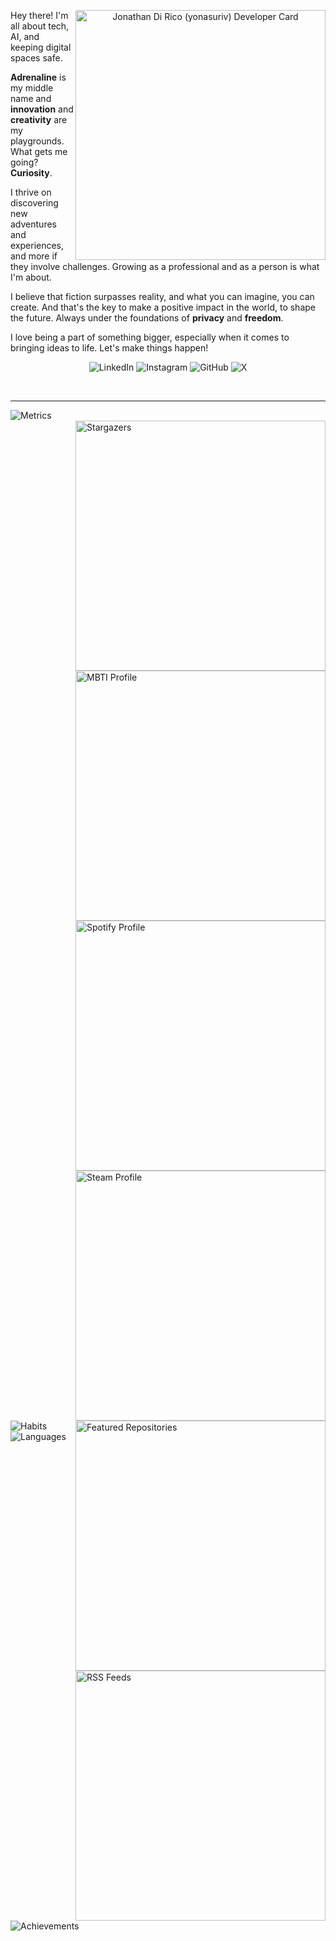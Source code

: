 

<p align="center">
<image 
src="https://api.daily.dev/devcards/v2/jzd0XPKYw5GfG2OJ9TZtJ.png?r=fxd&type=default"
href="https://dly.to/149YTwKNEdf"
alt="Jonathan Di Rico (yonasuriv) Developer Card"
width="400"
height=""
align="right">
</p>

<!-- ABOUT -->
<div align="">
  Hey there! I'm all about tech, AI, and keeping digital spaces safe. 
  
  **Adrenaline** is my middle name and **innovation** and **creativity** are my playgrounds.
  What gets me going? **Curiosity**. 
  
  I thrive on discovering new adventures and experiences, and more if they involve challenges.
  Growing as a professional and as a person is what I'm about.
  
  I believe that fiction surpasses reality, and what you can imagine, you can create.
  And that's the key to make a positive impact in the world, to shape the future. 
  Always under the foundations of **privacy** and **freedom**.
  
  I love being a part of something bigger, especially when it comes to bringing ideas to life.
  Let's make things happen!
</div>

<p align="center">
<image 
    alt="LinkedIn" 
    src="https://img.shields.io/badge/LinkedIn-000000?style=for-the-badge&logo=linkedin&logoColor=white"
    href="https://www.linkedin.com/in/yonadirico">
<image 
    alt="Instagram" 
    src="https://img.shields.io/badge/Instagram-000000?style=for-the-badge&logo=instagram&logoColor=white"
    href="https://www.instagram.com/yonadirico">
<image 
    alt="GitHub" 
    src="https://img.shields.io/badge/github-000000?style=for-the-badge&logo=github&logoColor=white"
    href="https://github.com/yonasuriv">
<image 
    alt="X" 
    src="https://img.shields.io/badge/LinkedIn-000000?style=for-the-badge&logo=linkedin&logoColor=white"
    href="https://x.com/yonasuriv">
    <!--
    <image 
        alt="Mastodon" 
        src="https://img.shields.io/badge/LinkedIn-000000?style=for-the-badge&logo=mastodon&logoColor=white"
        href="https://mastodon.social/@yonasuriv" 
        >
    <image 
        alt="Email" 
        src="https://img.shields.io/badge/LinkedIn-000000?style=for-the-badge&logo=protonmail&logoColor=white"
        href="mailto:null@yonasuriv.com" 
        >
    <image 
        alt="Website" 
        src="https://img.shields.io/badge/LinkedIn-000000?style=for-the-badge&logo=dev.to&logoColor=white"
        href="https://www.yonasuriv.com" 
        >
        -->
</p>
<br>

---

<image 
src="https://raw.githubusercontent.com/yonasuriv/yonasuriv/refs/heads/main/source/plugins/metrics.svg"
alt="Metrics"
width=""
align="left">

<br>
<image 
src="https://raw.githubusercontent.com/yonasuriv/yonasuriv/refs/heads/main/source/plugins/stars.svg"
alt="Stargazers"
width="400"
align="right">


<image 
src="https://raw.githubusercontent.com/yonasuriv/yonasuriv/refs/heads/main/source/plugins/profile.mbti.svg"
alt="MBTI Profile"
width="400"
align="right">

<image 
src="https://raw.githubusercontent.com/yonasuriv/yonasuriv/refs/heads/main/source/plugins/profile.spotify.svg"
alt="Spotify Profile"
width="400"
align="right">

<image 
src="https://raw.githubusercontent.com/yonasuriv/yonasuriv/refs/heads/main/source/plugins/profile.steam-base.svg"
alt="Steam Profile"
width="400"
align="right">

<image src="https://raw.githubusercontent.com/yonasuriv/yonasuriv/refs/heads/main/source/plugins/featured.repos.svg"
alt="Featured Repositories"
width="400"
align="right">

<image 
src="https://raw.githubusercontent.com/yonasuriv/yonasuriv/refs/heads/main/source/plugins/habits.svg"
alt="Habits"
width=""
align="left">

<image 
src="https://raw.githubusercontent.com/yonasuriv/yonasuriv/refs/heads/main/source/plugins/languages.indepth.svg"
alt="Languages"
width=""
align="left">

<image 
src="https://raw.githubusercontent.com/yonasuriv/yonasuriv/refs/heads/main/source/plugins/rss.feed.svg"
alt="RSS Feeds"
width="400"
align="right">

<image 
src="https://raw.githubusercontent.com/yonasuriv/yonasuriv/refs/heads/main/source/plugins/achievements-compact.svg"
alt="Achievements"
width=""
align="left">
